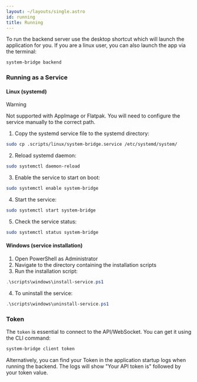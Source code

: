 ```yaml
---
layout: ~/layouts/single.astro
id: running
title: Running
---
```


To run the backend server use the desktop shortcut which will launch the application for you. If you are a linux user, you can also launch the app via the terminal:

```bash
system-bridge backend
```

### Running as a Service

#### Linux (systemd)

> [!WARNING]
> Not supported with AppImage or Flatpak.
> You will need to configure the service
> manually to the correct path.

1. Copy the systemd service file to the systemd directory:

```bash
sudo cp .scripts/linux/system-bridge.service /etc/systemd/system/
```

2. Reload systemd daemon:

```bash
sudo systemctl daemon-reload
```

3. Enable the service to start on boot:

```bash
sudo systemctl enable system-bridge
```

4. Start the service:

```bash
sudo systemctl start system-bridge
```

5. Check the service status:

```bash
sudo systemctl status system-bridge
```

#### Windows (service installation)

1. Open PowerShell as Administrator
2. Navigate to the directory containing the installation scripts
3. Run the installation script:

```powershell
.\scripts\windows\install-service.ps1
```

4. To uninstall the service:

```powershell
.\scripts\windows\uninstall-service.ps1
```

### Token

The `token` is essential to connect to the API/WebSocket. You can get it using the CLI command:

```bash
system-bridge client token
```

Alternatively, you can find your Token in the application startup logs when running the backend. The logs will show "Your API token is" followed by your token value.
